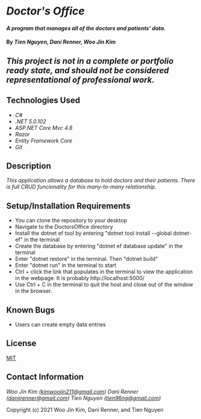 # _Doctor's Office_

#### _A program that manages all of the doctors and patients' data._

#### By _**Tien Nguyen, Dani Renner, Woo Jin Kim**_

## _This project is not in a complete or portfolio ready state, and should not be considered representational of professional work._

## Technologies Used

* _C#_
* _.NET 5.0.102_
* _ASP.NET Core Mvc 4.8_
* _Razor_
* _Entity Framework Core_
* _Git_

## Description

_This application allows a database to hold doctors and their patients. There is full CRUD funcionality for this many-to-many relationship._

## Setup/Installation Requirements

* You can clone the repository to your desktop
* Navigate to the DoctorsOffice directory
* Install the dotnet ef tool by entering "dotnet tool install --global dotnet-ef" in the terminal
* Create the database by entering "dotnet ef database update" in the terminal
* Enter "dotnet restore" in the terminal. Then "dotnet build"
* Enter "dotnet run" in the terminal to start
* Ctrl + click the link that populates in the terminal to view the application in the webpage. It is probably http://localhost:5000/
* Use Ctrl + C in the terminal to quit the host and close out of the window in the browser.

## Known Bugs

* Users can create empty data entries

## License

[MIT](https://opensource.org/licenses/MIT)

## Contact Information

_Woo Jin Kim (kimwoojin211@gmail.com)_
_Dani Renner (danijrenner@gmail.com)_
_Tien Nguyen (tien96ng@gmail.com)_

Copyright (c) 2021 Woo Jin Kim, Dani Renner, and Tien Nguyen